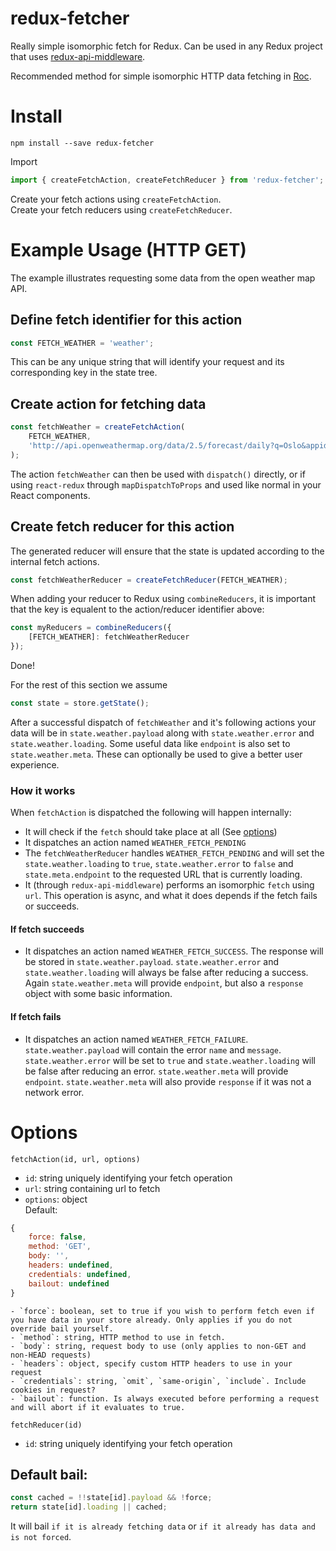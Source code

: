 # redux-fetcher
Really simple isomorphic fetch for Redux. Can be used in any Redux project that uses [redux-api-middleware](https://github.com/vgno/redux-api-middleware).

Recommended method for simple isomorphic HTTP data fetching in [Roc](https://github.com/vgno/roc-web-react).

# Install
```
npm install --save redux-fetcher
```

Import
```js
import { createFetchAction, createFetchReducer } from 'redux-fetcher';
```

Create your fetch actions using `createFetchAction`.  
Create your fetch reducers using `createFetchReducer`.

# Example Usage (HTTP GET)
The example illustrates requesting some data from the open weather map API.
## Define fetch identifier for this action
```js
const FETCH_WEATHER = 'weather';
```
This can be any unique string that will identify your request and its corresponding key in the state tree.
## Create action for fetching data
```js
const fetchWeather = createFetchAction(
    FETCH_WEATHER,
    'http://api.openweathermap.org/data/2.5/forecast/daily?q=Oslo&appid=2de143494c0b295cca9337e1e96b00e0'
);
```
The action `fetchWeather` can then be used with `dispatch()` directly, or if using `react-redux` through `mapDispatchToProps` and used like normal in your React components.

## Create fetch reducer for this action
The generated reducer will ensure that the state is updated according to the internal fetch actions.
```js
const fetchWeatherReducer = createFetchReducer(FETCH_WEATHER);
```
When adding your reducer to Redux using `combineReducers`, it is important that the key is equalent to the action/reducer identifier above:
```js
const myReducers = combineReducers({
    [FETCH_WEATHER]: fetchWeatherReducer
});
```

Done!

For the rest of this section we assume
```js
const state = store.getState();
```  
After a successful dispatch of `fetchWeather` and it's following actions your data will be in `state.weather.payload` along with `state.weather.error` and `state.weather.loading`. Some useful data like `endpoint` is also set to `state.weather.meta`. These can optionally be used to give a better user experience.

### How it works
When `fetchAction` is dispatched the following will happen internally:
- It will check if the `fetch` should take place at all (See [options](#Options))
- It dispatches an action named `WEATHER_FETCH_PENDING`
- The `fetchWeatherReducer` handles `WEATHER_FETCH_PENDING` and will set the `state.weather.loading` to `true`, `state.weather.error` to `false` and `state.meta.endpoint` to the requested URL that is currently loading.
- It (through `redux-api-middleware`) performs an isomorphic `fetch` using `url`. This operation is async, and what it does depends if the fetch fails or succeeds.

#### If fetch succeeds
- It dispatches an action named `WEATHER_FETCH_SUCCESS`. The response will be stored in `state.weather.payload`. `state.weather.error` and `state.weather.loading` will always be false after reducing a success. Again `state.weather.meta` will provide `endpoint`, but also a `response` object with some basic information.

#### If fetch fails
- It dispatches an action named `WEATHER_FETCH_FAILURE`. `state.weather.payload` will contain the error `name` and `message`. `state.weather.error` will be set to `true` and `state.weather.loading` will be false after reducing an error. `state.weather.meta` will provide `endpoint`. `state.weather.meta` will also provide `response` if it was not a network error.

# Options
`fetchAction(id, url, options)`  
- `id`: string uniquely identifying your fetch operation
- `url`: string containing url to fetch
- `options`: object  
Default:
```js
{
    force: false,
    method: 'GET',
    body: '',
    headers: undefined,
    credentials: undefined,
    bailout: undefined
}
```
    - `force`: boolean, set to true if you wish to perform fetch even if you have data in your store already. Only applies if you do not override bail yourself.
    - `method`: string, HTTP method to use in fetch.
    - `body`: string, request body to use (only applies to non-GET and non-HEAD requests)
    - `headers`: object, specify custom HTTP headers to use in your request
    - `credentials`: string, `omit`, `same-origin`, `include`. Include cookies in request?
    - `bailout`: function. Is always executed before performing a request and will abort if it evaluates to true.

`fetchReducer(id)`  
- `id`: string uniquely identifying your fetch operation

## Default bail:
```js
const cached = !!state[id].payload && !force;
return state[id].loading || cached;
```
It will bail `if it is already fetching data` or `if it already has data and is not forced`.
